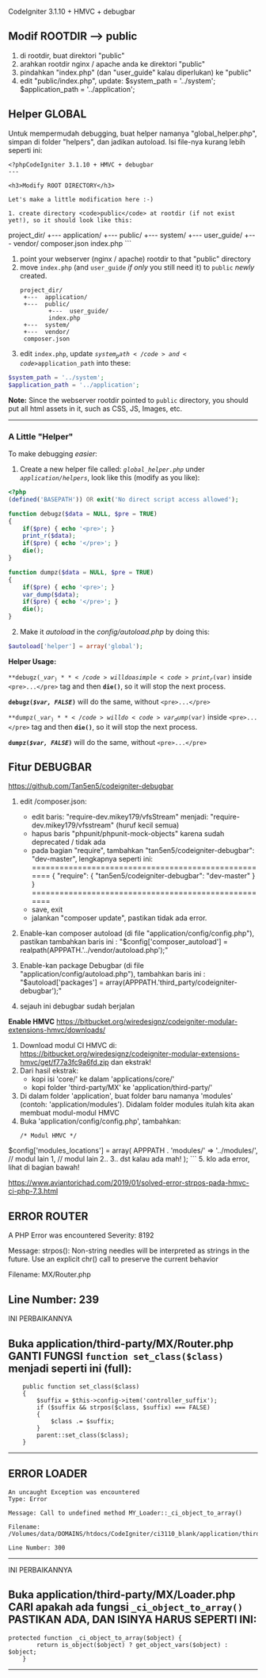 CodeIgniter 3.1.10 + HMVC + debugbar


**Modif ROOTDIR --> public**
----------------------
1. di rootdir, buat direktori "public"
2. arahkan rootdir nginx / apache anda ke direktori "public"
3. pindahkan "index.php" (dan "user_guide" kalau diperlukan) ke "public"
4. edit "public/index.php", update:
		$system_path = '../system';
		$application_path = '../application';


**Helper GLOBAL**
--------------
Untuk mempermudah debugging, buat helper namanya "global_helper.php", simpan di folder "helpers", dan jadikan autoload.
Isi file-nya kurang lebih seperti ini:
```
<?phpCodeIgniter 3.1.10 + HMVC + debugbar
---

<h3>Modify ROOT DIRECTORY</h3>

Let's make a little modification here :-)

1. create directory <code>public</code> at rootdir (if not exist yet!), so it should look like this:
   ```
   project_dir/
     +---  application/
     +---  public/
     +---  system/
     +---  user_guide/
     +---  vendor/
     composer.json
     index.php
     ```
1. point your webserver (nginx / apache) rootdir to that "public" directory
1. move <code>index.php</code> (and <code>user_guide</code> _if only_ you still need it) to <code>public</code> _newly_ created.
	```
   project_dir/
     +---  application/
     +---  public/
            +---  user_guide/
            index.php
     +---  system/
     +---  vendor/
     composer.json
     ```
1. edit <code>index.php</code>, update <code>$system_path</code> and <code>$application_path</code> into these:
```php
$system_path = '../system';
$application_path = '../application';
```
**Note:**
Since the webserver rootdir pointed to <code>public</code> directory, you should put all html assets in it, such as CSS, JS, Images, etc.

------

<h3>A Little "Helper"</h3>

To make debugging _easier_:
1. Create a new helper file called: _<code>global_helper.php</code>_ under _<code>application/helpers</code>_, look like this (modify as you like):
```php
<?php
(defined('BASEPATH')) OR exit('No direct script access allowed');

function debugz($data = NULL, $pre = TRUE) 
{
	if($pre) { echo '<pre>'; }
	print_r($data);
	if($pre) { echo '</pre>'; }	
	die();
}

function dumpz($data = NULL, $pre = TRUE) 
{
	if($pre) { echo '<pre>'; }
	var_dump($data);
	if($pre) { echo '</pre>'; }	
	die();
}
```
2. Make it _autoload_ in the _config/autoload.php_ by doing this:
```php
$autoload['helper'] = array('global');
```



**Helper Usage:**

<code>**debugz(_$var_)**</code>
will do a simple <code>print_r($var)</code> inside ```<pre>...</pre>``` tag and then <code>**die()**</code>, so it will stop the next process.

<code>**debugz(_$var, FALSE_)**</code>
will do the same, without ```<pre>...</pre>```

<code>**dumpz(_$var_)**</code>
will do <code>var_dump($var)</code> inside ```<pre>...</pre>``` tag and then <code>**die()**</code>, so it will stop the next process.

<code>**dumpz(_$var, FALSE_)**</code>
will do the same, without  ```<pre>...</pre>```






**Fitur DEBUGBAR**
---------------
https://github.com/Tan5en5/codeigniter-debugbar


1. edit /composer.json:
   - edit baris: "require-dev.mikey179/vfsStream" menjadi: "require-dev.mikey179/vfsstream" (huruf kecil semua)
   - hapus baris "phpunit/phpunit-mock-objects" karena sudah deprecated / tidak ada
   - pada bagian "require", tambahkan "tan5en5/codeigniter-debugbar": "dev-master", lengkapnya seperti ini:
   =====================================================
	{
		"require": {
			"tan5en5/codeigniter-debugbar": "dev-master"
		}
	}
	=====================================================
	- save, exit
	- jalankan "composer update", pastikan tidak ada error.

2. Enable-kan composer autoload (di file "application/config/config.php"), pastikan tambahkan baris ini :
	"$config['composer_autoload'] = realpath(APPPATH.'../vendor/autoload.php');"

3. Enable-kan package Debugbar (di file "application/config/autoload.php"), tambahkan baris ini :
	"$autoload['packages'] = array(APPPATH.'third_party/codeigniter-debugbar');"

4. sejauh ini debugbar sudah berjalan




**Enable HMVC**
https://bitbucket.org/wiredesignz/codeigniter-modular-extensions-hmvc/downloads/

1. Download modul CI HMVC di: https://bitbucket.org/wiredesignz/codeigniter-modular-extensions-hmvc/get/f77a3fc9a6fd.zip dan ekstrak!
2. Dari hasil ekstrak:
   * kopi isi 'core/' ke dalam 'applications/core/'
   * kopi folder 'third-party/MX' ke 'application/third-party/'
3. Di dalam folder 'application', buat folder baru namanya 'modules' (contoh: 'application/modules'). Didalam folder modules itulah kita akan membuat modul-modul HMVC
4. Buka 'application/config/config.php', tambahkan:
	```
	/* Modul HMVC */
$config['modules_locations'] = array(
    APPPATH . 'modules/' => '../modules/',
    // modul lain 1,
    // modul lain 2.. 3.. dst kalau ada mah!
);
	```
5. klo ada error, lihat di bagian bawah!




https://www.aviantorichad.com/2019/01/solved-error-strpos-pada-hmvc-ci-php-7.3.html






**<h2>ERROR ROUTER</h2>**

A PHP Error was encountered
Severity: 8192

Message: strpos(): Non-string needles will be interpreted as strings in the future. Use an explicit chr() call to preserve the current behavior

Filename: MX/Router.php

Line Number: 239
-----------------------

INI PERBAIKANNYA 

Buka application/third-party/MX/Router.php
GANTI FUNGSI ```function set_class($class)``` menjadi seperti ini (full):
------------------------------------------------------------------------------------------
```
	public function set_class($class)
	{
		$suffix = $this->config->item('controller_suffix');
		if ($suffix && strpos($class, $suffix) === FALSE)
		{
			$class .= $suffix;
		}
		parent::set_class($class);
	}
```
------------------------------------------------------------------------------------------



**<h2>ERROR LOADER</h2>**
```
An uncaught Exception was encountered
Type: Error

Message: Call to undefined method MY_Loader::_ci_object_to_array()

Filename: /Volumes/data/DOMAINS/htdocs/CodeIgniter/ci3110_blank/application/third_party/MX/Loader.php

Line Number: 300
```
-----------------------

INI PERBAIKANNYA 

Buka application/third-party/MX/Loader.php
CARI apakah ada fungsi ```_ci_object_to_array()```
PASTIKAN ADA, DAN ISINYA HARUS SEPERTI INI:
------------------------------------------------------------------------------------------
```
protected function _ci_object_to_array($object) {
		return is_object($object) ? get_object_vars($object) : $object;
	}
```
------------------------------------------------------------------------------------------

